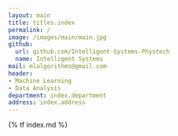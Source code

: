 ```yaml
---
layout: main
title: titles.index
permalink: /
image: /images/main/main.jpg
github: 
  url: github.com/Intelligent-Systems-Phystech
  name: Intelligent Systems
mail: mlalgorithms@gmail.com
header:
- Machine Learning
- Data Analysis
department: index.department
address: index.address
---
```


{% tf index.md %}